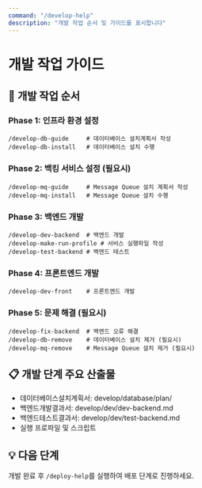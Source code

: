 ```yaml
---
command: "/develop-help"
description: "개발 작업 순서 및 가이드를 표시합니다"
---
```


# 개발 작업 가이드

## 🔧 개발 작업 순서

### Phase 1: 인프라 환경 설정
```
/develop-db-guide     # 데이터베이스 설치계획서 작성
/develop-db-install   # 데이터베이스 설치 수행
```

### Phase 2: 백킹 서비스 설정 (필요시)
```
/develop-mq-guide     # Message Queue 설치 계획서 작성
/develop-mq-install   # Message Queue 설치 수행
```

### Phase 3: 백엔드 개발
```
/develop-dev-backend  # 백엔드 개발
/develop-make-run-profile # 서비스 실행파일 작성
/develop-test-backend # 백엔드 테스트
```

### Phase 4: 프론트엔드 개발
```
/develop-dev-front    # 프론트엔드 개발
```

### Phase 5: 문제 해결 (필요시)
```
/develop-fix-backend  # 백엔드 오류 해결
/develop-db-remove    # 데이터베이스 설치 제거 (필요시)
/develop-mq-remove    # Message Queue 설치 제거 (필요시)
```

## 📋 개발 단계 주요 산출물
- 데이터베이스설치계획서: develop/database/plan/
- 백엔드개발결과서: develop/dev/dev-backend.md
- 백엔드테스트결과서: develop/dev/test-backend.md
- 실행 프로파일 및 스크립트

## 💡 다음 단계
개발 완료 후 `/deploy-help`를 실행하여 배포 단계로 진행하세요.
